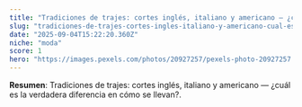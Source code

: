 ```yaml
---
title: "Tradiciones de trajes: cortes inglés, italiano y americano — ¿cuál es la verdadera diferencia en cómo se llevan?"
slug: "tradiciones-de-trajes-cortes-ingles-italiano-y-americano-cual-es-la-verdadera-di"
date: "2025-09-04T15:22:20.360Z"
niche: "moda"
score: 1
hero: "https://images.pexels.com/photos/20927257/pexels-photo-20927257.jpeg?auto=compress&cs=tinysrgb&fit=crop&h=627&w=1200&auto=compress&cs=tinysrgb&w=1024&h=576&fit=crop"
---
```


**Resumen**: Tradiciones de trajes: cortes inglés, italiano y americano — ¿cuál es la verdadera diferencia en cómo se llevan?.
